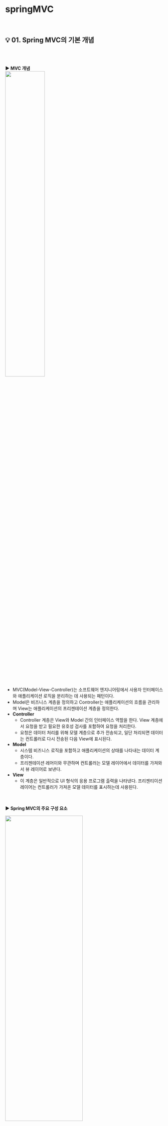 # springMVC
</br>

## :bulb: 01. Spring MVC의 기본 개념

</br></br>

<b> :arrow_forward: MVC 개념 </b>
</br>
<img src="https://user-images.githubusercontent.com/86214493/128589219-90e6c612-2037-40ed-a9b2-a21fadcf0415.png" width="50%" height="50%"/>

+ MVC(Model-View-Controller)는 소프트웨어 엔지니어링에서 사용자 인터페이스와 애플리케이션 로직을 분리하는 데 사용되는 패턴이다. 
+ Model은 비즈니스 계층을 정의하고 Controller는 애플리케이션의 흐름을 관리하며 View는 애플리케이션의 프리젠테이션 계층을 정의한다.
+ <b> Controller </b>
  * Controller 계층은 View와 Model 간의 인터페이스 역할을 한다. View 계층에서 요청을 받고 필요한 유호성 검사를 포함하여 요청을 처리한다.
  * 요청은 데이터 처리를 위해 모델 계층으로 추가 전송되고, 일단 처리되면 데이터는 컨트롤러로 다시 전송된 다음 View에 표시된다. 
+ <b> Model </b>
  * 시스템 비즈니스 로직을 포함하고 애플리케이션의 상태를 나타내는 데이터 계층이다.
  * 프리젠테이션 레어이와 무관하며 컨트롤러는 모델 레이어에서 데이터를 가져와서 뷰 레이어로 보낸다.
+ <b> View </b>
  * 이 계층은 일반적으로 UI 형식의 응용 프로그램 출력을 나타낸다. 프리젠티이션 레이어는 컨트롤러가 가져온 모델 데이터를 표시하는데 사용된다. 

</br></br>
<b> :arrow_forward: Spring MVC의 주요 구성 요소 </b>

<img src="https://user-images.githubusercontent.com/86214493/128589240-bbc8d242-6673-406b-a426-5349d4878a73.png" width="70%" height="50%"/>

</br>

+ <b> DispatcherServlet : </b> 클라이언트의 요청을 전달 받는다.
+ <b> HandlerMapping : </b> 클라이언트의 요청 URL을 어떤 컨트롤러가 처리할지를 결정한다. 
+ <b> HandlerAdapter : </b> 컨트롤러 안에 있는 메소드들 중에 적합한 메소드를 선택해준다.
+ <b> Controller : </b> 클라이언트 요청을 처리한 뒤, 그 결과를 DispatcherServlet에게 알려준다. 
+ <b> ViewResolver : </b> 가장 적합한 View를 찾아준다.
+ <b> View : </b> 컨트롤러의 처리 결과 화면을 생성한다. 
+ <b> ModelAndView : </b> 데이터와 뷰의 이름을 전달하는 객체
+ <b> Model : </b> 뷰에 데이터만을 전달하기 위한 객체


</br></br>

<b> :arrow_forward: Spring MVC의 처리 순서 </b>

1. 클라이언트가 서버에 어떤 요청을 한다면 스프링에서 제공하는 DispatcherServlet이라는 서블릿이 요청을 가로챈다. (web.xml에 설정)
</br></br>
3. 요청을 가로챈 DispatcherServlet은 HandlerMapping에게 어떤 컨트롤러에게 요청을 위임하면 좋을지 물어본다.
(HandlerMapping은 setvlet-context.xml에서 @controller로 등록한 것들을 이미 스캔해서 찾아놨기 때문에 어느 컨트롤러에게 요청을 위임해야할지 알고 있다.)
</br></br>
3. 요청에 매핑된 컨트롤러가 있다면 @RequestMapping을 통하여 요청을 처리할 메서드에게 도달한다.
</br></br>
4. 컨트롤러에서는 해당 요청을 처리할 <b> Service </b>를 <b> 주입(DI) 받아 </b> 비즈니스 로직을 Service에게 위임하게 된다.
</br></br>
5. Service에서는 요청에 필요한 작업 대부분(코딩)을 담당하여 데이터베이스에 접근이 필요하면 <b> DAO </b> 를 주입받아 DB처리는 DAO에게 위임하게 된다.
</br></br>
6.  DAO는 mybatis(또는 hibernate 등) 설정을 이용해서 SQL 쿼리를 날려 DB에 저장되어 있는 정보를 받아 서비스에게 다시 돌려준다.
(이때, 보통 Request와 함께 날라온 DTO 객체로부터 DB 조회에 필요한 데이터를 받아와 쿼리를 만들어 보내고, 결과로 받은 Entity 객체를 가지고 Response에 필요한 DTO 객체로 변환한다.)
</br></br>
7. 모든 비지니스 로직을 끝낸 Service가 결과물을 컨트롤러에게 넘긴다.
</br></br>
8. 결과물을 받은 컨트롤러는 필요에 따라 Model 객체에 결과물을 넣거나, 어떤 View(jsp) 파일을 보여줄 것인지 등의 정보를 담아 DispatcherServlet에게 보낸다.
</br></br>
9. DispatcherServlet은 viewResolver에게 받은 뷰의 대한 정보를 넘긴다.
</br></br>
10. viewResolver는 해당 JSP를 찾아서 (응답할 View를 찾음) Dispatcher에게 알려준다.
(servlet-context.xml에서 suffix, prefix를 통해 /WEB-INF/views/index.jsp 이렇게 만들어주는것도 viewResolver)
</br></br>
11. Dispatcher은 응답할 view에게 Render를 지시하고 View는 응답 로직을 처리한다.
</br></br>
12. 결과적으로 DispatcherServlet이 클라이언트에게 렌더링된 View를 응답한다. 


</br></br></br>

## :bulb: 02. 프로젝트 셋팅

</br></br>

<b> :arrow_forward: DispatcherServlet </b>

> + Servlet/JSP에서 사용자 요청이 발생하면 이 요청 정보를 해석하고 개발자가 만든 코드를 동작시키는 첫번째 서블릿이다.
> + Spring MVC는 DispatcherServlet을 확대하여 Spring Framework가 가지고 있는 기능을 사용할 수 있도록 이 클래스를 재정의하고 있다.
> + Spring MVC 프로젝트 설정에서 가장 먼저 해야 하는 일은 DispatcherServlet 클래스를 Spring MVC에서 재정의한 클래스로 설정하는 일이다. 

</br>

<b> :arrow_forward: 설정 방식 </b>
> + Spring MVC 프로젝트를 설정하는 방식은 XML을 이용하는 방법과 Java 코드를 활용하는 방법이 있다.

</br>

 #### <b> :eyes: 공통 </b>

 + <b> 프로젝트 생성 </b>
   + File -> New -> Dynamic Web Project 
   + 프로젝트 마우스 오른쪽 버튼 -> Configure -> Convert to Maver Project

</br>

<img src="https://user-images.githubusercontent.com/86214493/128590537-ae98229f-f447-485c-815d-14dde9df1e3f.png" width="40%" height="50%"/>
<img src="https://user-images.githubusercontent.com/86214493/128590543-191c1e10-3ed1-46c0-8122-e593d9677a97.png" width="40%" height="50%"/>
<img src="https://user-images.githubusercontent.com/86214493/128590552-4080ee51-dbf3-42db-8e58-ab8f80b05c84.png" width="40%" height="50%"/>

</br>

 + <b> pom.xml </b>

 <b> &nbsp;  &nbsp; &nbsp; □ servlet-api </b>
 
 </br>
 
<img src="https://user-images.githubusercontent.com/86214493/128590784-efc9dda5-0d56-4419-8cdf-0a98108005d5.png" width="40%" height="50%"/>
    
</br>
    
 ```xml
     <!-- https://mvnrepository.com/artifact/javax.servlet/javax.servlet-api -->
     <dependency>
        <groupId>javax.servlet</groupId>
        <artifactId>javax.servlet-api</artifactId>
        <version>4.0.1</version>
        <scope>provided</scope>
     </dependency>
 ```
    
 </br></br>
    
 <b> &nbsp; &nbsp;  &nbsp; □ jsp-api </b>
 
 </br>
 
 <img src="https://user-images.githubusercontent.com/86214493/128590847-d80cab62-fd45-40fc-be7d-63313c34ad97.png" width="40%" height="50%"/>
    
 </br>
    
 ```xml

    <!-- https://mvnrepository.com/artifact/javax.servlet.jsp/javax.servlet.jsp-api -->
   <dependency>
       <groupId>javax.servlet.jsp</groupId>
       <artifactId>javax.servlet.jsp-api</artifactId>
       <version>2.3.3</version>
       <scope>provided</scope>
   </dependency>

 ```

  </br></br>

  <b> &nbsp; &nbsp; &nbsp; □  jstl </b>
    
   </br>
   
   <img src="https://user-images.githubusercontent.com/86214493/128590898-891368fe-e419-4394-b4f2-fba42a721988.png" width="40%" height="50%"/>
   
   </br>
   
   ```xml
   
    <!-- https://mvnrepository.com/artifact/javax.servlet/jstl -->
    <dependency>
        <groupId>javax.servlet</groupId>
        <artifactId>jstl</artifactId>
        <version>1.2</version>
    </dependency>
    
   ```
   </br></br>


 <b> &nbsp; &nbsp; □ Spring Web Mvc </b>
    
   </br>
   
  <img src="https://user-images.githubusercontent.com/86214493/128590934-6262e5a8-c327-4155-a982-6f287244f70e.png" width="40%" height="50%"/>
   
   </br>

   ```xml
    
    <!-- https://mvnrepository.com/artifact/org.springframework/spring-webmvc -->
   <dependency>
       <groupId>org.springframework</groupId>
       <artifactId>spring-webmvc</artifactId>
       <version>5.2.2.RELEASE</version>
   </dependency>

   ```

</br></br>

 + 정리
 
 ```xml
 
  <!-- 라이브러리 버전관리 -->
	<properties>
   <javax.servlet-version>4.0.1</javax.servlet-version>
   <javax.servlet.jsp-version>2.3.3</javax.servlet.jsp-version>
   <javax.servlet-version>1.2</javax.servlet-version>
   <org.springframework-version>5.2.2.RELEASE</org.springframework-version>
   <!-- <org.springframework-version>4.3.25.RELEASE</org.springframework-version> -->
	</properties>

	<!-- 라이브러리 셋팅 -->
	<dependencies>

		<!-- https://mvnrepository.com/artifact/javax.servlet/javax.servlet-api -->
		<dependency>
			<groupId>javax.servlet</groupId>
			<artifactId>javax.servlet-api</artifactId>
			<version>4.0.1</version>
			<scope>provided</scope>
		</dependency>

		<!-- https://mvnrepository.com/artifact/javax.servlet.jsp/javax.servlet.jsp-api -->
		<dependency>
			<groupId>javax.servlet.jsp</groupId>
			<artifactId>javax.servlet.jsp-api</artifactId>
			<version>${javax.servlet.jsp-version}</version>
			<scope>provided</scope>
		</dependency>

		<!-- https://mvnrepository.com/artifact/javax.servlet/jstl -->
		<dependency>
			<groupId>javax.servlet</groupId>
			<artifactId>jstl</artifactId>
			<version>${javax.servlet-version}</version>
		</dependency>

		<!-- https://mvnrepository.com/artifact/org.springframework/spring-webmvc -->
		<dependency>
			<groupId>org.springframework</groupId>
			<artifactId>spring-webmvc</artifactId>
			<version>5.2.2.RELEASE</version>
		</dependency>

	</dependencies>


 ```
 
 </br></br></br>
 
  #### <b> :eyes: XML로 셋팅하기 </b>
 
 </br>
 
&nbsp;  :star: <b> (1) web.xml 설정 </b>

● <b> DispatcherServlet </b> </br>
> &nbsp; □ 웹 애플리케이션에서 최초 사용자 요청이 발생하면 가장 먼저 DispatcherServlet이 사용자의 요청을 받는다. </br>
> &nbsp; □ 따라서 개발자는 DispatcherServlet을 서블릿으로 등록해주는 과정을 설정해주어야 한다. </br>
> &nbsp; □ (따로 정의해주지 않으면 Apache tomcat의 web.xml에서 정의한 default servlet이 실행하게 된다.) 
> &nbsp; □ (각 WAS는 서블릿 매핑에 존재하지 않는 요청을 처리하기 위한 디폴트 서블릿을 제공하고 있음) 

</br>

● <b> ApplicationContext 설정 </b> </br>
> &nbsp; □ Spring MVC로 만든 웹 애플리케이션에서 대한 설정을 하는 파일 </br>

</br>

   <img src="https://user-images.githubusercontent.com/86214493/128593502-5eb392e7-3bb1-490b-9225-edfa387539b3.png" width="50%" height="50%"/>
  

```xml

	<!-- 현재 웹 애플리케이션에서 받아들이는 모든 요청에 대해 appServlet이라는 이름으로 정의되어 있는 서블릿을 사용 -->
	<servlet-mapping>
		<servlet-name>appServlet</servlet-name>
		<url-pattern>/</url-pattern> <!-- 모든 URL에 접속하면 이 DispatcherServlet이 받는다. -->
	</servlet-mapping>

	<!-- 요청 정보를 분석해서 컨트롤러를 선택하는 서블릿을 지정 -->
	<servlet>
		<servlet-name>appServlet</servlet-name>
		<!-- Spring MVC에서 제공하고 있는 기본 서블릿을 지정 -->
		<servlet-class>org.springframework.web.servlet.DispatcherServlet</servlet-class>
		
		<!-- Spring MVC 설정을 위한 xml 파일을 지정 -->
		<!-- DispatcherServlet을 등록할 때 초기 파라미터로 스프링 설정파일도 같이 설정 -->
		<init-param>
			<param-name>contextConfigLocation</param-name>
			<param-value>/WEB-INF/config/servlet-context.xml</param-value>
		</init-param>
		
		<load-on-startup>1</load-on-startup>
		
	</servlet>


```

</br></br>

● <b> RootContext 파일 설정 </b> </br>
> <b> root-context.xml </b>
> > &nbsp; □ 처음에 프로젝트를 생성하면 아무 내용도 없다. RootContext 파일은 공통 빈을 설정하는 곳으로 주로 View 지원을 제외한 Spring MVC 프로젝트 수행 시 사용할 Bean들을 정의한다. </br>
> > &nbsp; □ Service/Repository(DAO)/DB/log 등 비지니스 로직과 관련된 설정을 해준다. 


<img src="https://user-images.githubusercontent.com/86214493/128593922-73944b0d-6bcf-4eb3-9a6c-e6ca473cfa4d.png" width="35%" height="50%"/>


</br>


```xml


	<!-- Bean을 정의할 xml 파일을 지정한다. -->
	<context-param>
		<param-name>contextConfigLocation</param-name>
		<param-value>/WEB-INF/config/root-context.xml</param-value>
	</context-param>

	<!-- 리스너설정 -->
	<listener>
		<listener-class>org.springframework.web.context.ContextLoaderListener</listener-class>
	</listener>

```

</br></br>


● <b> 파라미터 필터 설정 </b> </br>
> &nbsp; □ 파라미터에 한글이 있을 경우를 위해 인코딩을 설정한다. </br>

```xml
	
<!-- 파라미터 인코딩 필터 설정 -->
	<filter>
		<filter-name>encodingFilter</filter-name>
		<filter-class>org.springframework.web.filter.CharacterEncodingFilter</filter-class>
		<init-param>
			<param-name>encoding</param-name>
			<param-value>UTF-8</param-value>
		</init-param>
		<init-param>
			<param-name>forceEncoding</param-name>
			<param-value>true</param-value>
		</init-param>
	</filter>

	<filter-mapping>
		<filter-name>encodingFilter</filter-name>
		<url-pattern>/*</url-pattern>
	</filter-mapping>

```

</br> </br> 

&nbsp;  :star: <b> (2) servlet-context.xml (스프링 설정파일) </b>
+ 스프링 설정 파일은 클래스로부터 객체(bean)를 생성하고 조립하는 역할을 한다.
+ DispatcherServlet을 등록할 때 contextConfigLocation 이름으로 초기화 파라미터를 servlet-context.xml로 지정하고 있는데 이때 지정된 servlet-context.xml 파일이 스프링 설정의 역할을 하는 파일이다. 

</br>

![image](https://user-images.githubusercontent.com/86214493/128594208-db3a6e7a-2575-4f0c-9d63-316598328267.png)

</br>

+  ``` <annotation-driven/> ``` </br>
	+ Spring MVC 컴포넌트들을 디폴트 설정을 통해 활성화한다. </br>
	+ @Controller에 요청을 보내기 위해 필요한 HandlerMapping과 HandlerAdapter를 Bean으로 등록한다. </br>

</br>

+ ``` <context:component-scan base-package=""/> ``` </br>
	+ 스캔할 bean들이 모여있는 패키지를 지정한다. </br>

</br>

 + <b> viewResolver </b> </br>
	+ Controller의 메서드에서 반환하는 문자열 앞 뒤에 붙힐 경로 정보를 셋팅한다. 
 ![image](https://user-images.githubusercontent.com/86214493/128594674-029d237e-ab36-4be4-8891-9cccb84d0cc9.png)

``` xml

	<beans:bean class="org.springframework.web.servlet.view.InternalResourceViewResolver">
		<beans:property name="prefix" value="/WEB-INF/views/"/>
		<beans:property name="suffix" value=".jsp"/>
	</beans:bean>
	

```

</br>

 + <b> 정적파일 설정
 	+ 정적파일(이미지, 사운드, 동영상, JS, CSS 등등) 경로 셋팅  
 
 ![image](https://user-images.githubusercontent.com/86214493/128594776-8f32fc72-4128-475d-9869-bdcc5f101d23.png)

 </br></br></br>
 
  #### <b> :eyes: Java로 셋팅하기 </b>

</br>

&nbsp;  :star: <b> (1) web.xml 설정 -> 방법 1 : WebApplicationInitializer 인터페이스 구현 </b>
+ onStartUp 메서드를 구현 

</br>

+ String MVC 프로젝트 설정을 위해 작성하는 클래스의 객체를 생성

```java

	AnnotationConfigWebApplicationContext servletAppContext = new AnnotationConfigWebApplicationContext();
	servletAppContext.register(ServletAppContext.class);	

```

</br>

+ 요청 발생 시 요청을 처리하는 서블릿을 DispatcherServlet으로 설정한다. 


```java
	
	DispatcherServlet dispatcherServlet = new DispatcherServlet(servletAppContext);
	ServletRegistration.Dynamic servlet = servletContext.addServlet("dispatcher", dispatcherServlet); 
	
	// 부가 설정
	servlet.setLoadOnStartup(1); //가장 먼저 로드하겠다.
	servlet.addMapping("/"); // url 매핑시 '/*'로 지정하면 안된다.
	
```

+ bean을 정의하는 클래스를 지정 (root-context.xml) 

```java

	AnnotationConfigWebApplicationContext rootAppContext = new AnnotationConfigWebApplicationContext();
	rootAppContext.register(RootAppContext.class);

	// 리스터 설정
	ContextLoaderListener listener = new ContextLoaderListener(rootAppContext);
	servletContext.addListener(listener);
	
```

</br>

+ 파라미터 인코딩 설정

```java

	FilterRegistration.Dynamic filter = servletContext.addFilter("encodingFilter", CharacterEncodingFilter.class);
	filter.setInitParameter("encoding", "UTF-8");
	filter.addMappingForServletNames(null, false, "dispatcher");
	
```

</br>
</br>

&nbsp;  :star: <b> (2) web.xml 설정 -> 방법 2 : AbstractAnnotationConfigDispatcherServletInitializer 상속 </b>
+ Spring 3.2부터 추가된 클래스 
+ WebApplicationInitializer 보다 사용하기 쉽지만 이미 구현된 것을 가져다 쓰는 것이기 때문에 새로운 내용을 추가로 수정해서 사용하기가 어려움

```java
	
	
public class SpringConfigClass extends AbstractAnnotationConfigDispatcherServletInitializer{

	//DispatcherServlet에 매핑할 요청 주소를 셋팅한다.
	@Override
	protected String[] getServletMappings() {
		return new String[] {"/"};
	}
	
	//Spring MVC 프로젝트 설정을 위한 클래스를 지정한다. 
	@Override
	protected Class<?>[] getServletConfigClasses() {
		return new Class[] {ServletAppContext.class};
	}
	
	//프로젝트에서 사용할 Bean들을 정의하기 위한 클래스를 지정한다.
	@Override
	protected Class<?>[] getRootConfigClasses() {
		return new Class[] {RootAppContext.class};
	}
	
	//파라미터 인코딩 필터 설정
	@Override
	protected Filter[] getServletFilters() {
		CharacterEncodingFilter encodingFilter = new CharacterEncodingFilter();
		encodingFilter.setEncoding("UTF-8");
		return new Filter[] {encodingFilter};
	}
	
}


```

</br>
</br>

&nbsp;  :star: <b> (3) servlet-context.xml -> WebMvcConfigurer 인터페이스 구현 </b>

+ @Configuration
	+ 어노테이션기반 환경구성을 돕는다.
	+ 이 어노테이션을 구현함으로써 클래스가 하나 이상의 @Bean 메소드를 제공하고 스프링 컨테이너가 Bean 정의를 생성하고 런타임시 그 Bean들이 요청들을 처리할 것을 선언하게 된다.

+ @EnableWebMvc
	+ @EnableWebMvc 어노테이션을 사용하면 Spring Framework에서 여러 Config 값을 알아서 셋팅해준다.
	
+ @ComponentScan
	+ 스캔할 패키지를 지정 

</br>

```java

//Spring MVC 프로젝트에 관련된 설정을 하는 클래스
@Configuration
@EnableWebMvc // <- Controller 어노테이션이 셋팅되어 있는 클래스를 Controller로 등록한다.
@ComponentScan("chap02.controller") // <- 스캔할 패키지를 지정
public class ServletAppContext implements WebMvcConfigurer{
	
	//Controller의 메서드가 반환하는 jsp의 이름 앞뒤에 경로와 확장자를 붙여주도록 설정한다.
	@Override
	public void configureViewResolvers(ViewResolverRegistry registry) {
		WebMvcConfigurer.super.configureViewResolvers(registry);
		registry.jsp("/WEB-INF/views/",".jsp");
	}
	
	//정적파일의 경로를 매핑한다.
	@Override
	public void addResourceHandlers(ResourceHandlerRegistry registry) {
		WebMvcConfigurer.super.addResourceHandlers(registry);
		registry.addResourceHandler("/**").addResourceLocations("/resources/");
	}
	
}

```

</br>
</br>

&nbsp;  :star: <b> (4) root-context.xml -> 상속없음 </b>

```java
	//프로젝트 작업시 사용할 bean을 정의하는 클래스
	@Configuration
	public class RootAppContext {

	}

```

</br>
</br>
</br>

</b>

## :bulb: 03. URL Mapping

&nbsp;  :star: <b> (1) Servlet/JSP URL 주소 </b>
+ <b> 사용자가 서버에 접속해서 서비스를 받기 위해 입력하는 주소를 URL이라고 부른다. </b>
+ <b> URL 주소는 여러 의미를 가지고 있는 값들로 구성된다. </b>
+ <b> 프로토콜://도메인주소(IP):포트번호/경로1/경로2/경로3/... </b> </br>
+ <b> 프로토콜 </b> 
	+ 서버와 클라이언트간의 통신을 위한 약속 (생략시 http) </br>
+ <b> 도메인 주소(IP 주소) </b>
	+ IP 주소는 같은 네트워크 망에서 컴퓨터를 구분하기 위해 제공되는 숫자로 구성된 고유 주소이다. 
	+ 인터넷 망에 연결된 컴퓨터는 전 세계에서 유일한 주소를 할당 받고 공유기 등에 연결된 컴퓨터는 공유기 안에서 유일한 주소를 할당 받는다.
	+ 그러나 숫자는 사람이 외우기 어려워 도메인 주소라는 것을 만들어 제공한다. 
	+ 도메인 주소는 IP 주소로 변환되어 컴퓨터를 찾을 수 있도록 한다. </br>
+ <b> 포트번호 </b>
	+ 1부터 65535번까지로 구성된 숫자로 컴퓨터 내에서 프로그램을 구분하기 위해 사용된다. </br>
	+ 그 이후 경로는 하위 경로가 된다. 
	
	</br>
	
+ <b> ContextPath </b>
	+ 하나의 서버에서 각 웹 어플리케이션을 구분하기 위채 지정되는 이름이며 폴더의 이름이 Context Path가 된다. 
	![image](https://user-images.githubusercontent.com/86214493/128625681-981fe9e2-e497-4703-9037-1de197393bdd.png)
	+ Servlet/JSP에서는 첫번째 경로는 Context Path라고 부른다.
	+ 이클립스에서 프로젝트를 생성하면, 자동으로 server.xml에 추가된다.
	![image](https://user-images.githubusercontent.com/86214493/128625644-f417baf1-b69f-4ba9-8d1b-de3792561db3.png)

</br>

+ <b> SpringMVC에서의 주소 </b>
	+ Spring MVC에서는 Context Path 다음에 나오는 주소는 실제 물리적인 경로와 다르게 지정할 수 있다. 
	
	```java
		
		@RequestMapping("/test1") //ContextPath 다음에 나오는 주소
		public String test1() {
			return "/chap03/test1"; //실제 물리적인 경로
		}
	
	```

</br>
 
+ <b> 공통된 하위경로를 통합하는 것이 가능하다.  </b>

```java
	
	@Controller
	@RequestMapping("/sub2") //공통부분
	public class Sub2Controller {

		@RequestMapping("/test5") /* http://localhost:8080/[ContextPath]/sub2/test5 */
		public String sub2Test5() {
			return "/chap03/sub2/test5";
		}

		@RequestMapping("/test6") /* http://localhost:8080/[ContextPath]/sub2/test6 */
		public String sub2Test6() { 
			return "/chap03/sub2/test6";
		}

	}	
	
```

</br>
</br>
</br>


## :bulb: 04. HTTP 메소드 / 요청 방식
&nbsp;  :star: <b> (1) 요청 방식 지정하기 </b>
+ <b> GET </b> 
	- 요청 받은 URI의 정보를 검색하여 응답한다. 
+ <b> HEAD </b>
	- GET 방식과 동일하지만, 응답에 BODY가 없고 응답코드와 HEAD만 응답한다.
+ <b> POST </b>
	- 요청된 자원을 생성한다. 
+ <b> PUT </b>
	- 요청된 자원을 수정한다. 
+ <b> PATCH </b>
	- 요청된 자원을 수정한다. PUT의 경우 전체를 갱신하지만 Patch는 자원의 일부를 수정할 때 사용한다.
+ <b> DELETE </b>
	- 요청된 자원을 삭제한다. 


&nbsp; <b> (2) 요청 방식 지정하기 </b>
+ Spring MVC는 요청 주소별로 메서드를 정의할 수도 있지만 같은 요청 주소에서 요청 방식에 따라 메서드를 정의할 수도 있다.
+ GET, POST, PUT, DELETE, PATCH에 대해 처리할 수 있다. 


&nbsp; <b> (3) @RequestMapping  </b>
+ RequestMapping 어노테이션은 요청 주소 셋팅 뿐만 아니라 요청 방식도 설정할 수 있다. 

```java

	@RequestMapping(value="/chap04/test1", method= RequestMethod.GET)
	public String test1_get() {
		return "/chap04/test1";
	}
	
	
	@RequestMapping(value="/chap04/test2",method=RequestMethod.POST)
	public String test2_post() {
		return "/chap04/test2";
	}

```

+ Get과 Post를 동시에 설정하는 것도 가능하다. 

```java
	
	@RequestMapping(value="/chap04/test7",method= {RequestMethod.GET, RequestMethod.POST})
	public String test7() {
		return "/chap04/test7";
	}

```

</br>
</br>

&nbsp; <b> (4) @GetMapping / @PostMapping  </b>
+ RequestMapping 대신 요청별로 제공되는 어노테이션을 사용할 수 있다.
+ Spring 4.3 버전에 추가된 내용 

```java
	
	@GetMapping("/chap04/test6")
	public String test6_get() {
		return "/chap04/test6_get";
	}
	
	@PostMapping("/chap04/test6")
	public String test6_post() {
		return "/chap04/test6_post";
	}

```

</br>

+ 동시에 처리하기


```java

	/*
	-> 오류
	@GetMapping("/chap04/test8")
	public String test8_get() {
		return "/chap04/test8";
	}
	
	@GetMapping("/chap04/test8")
	public String test8_post() {
		return "/chap04/test8";
	}
	
	*/
	
	/* ↓ 나중에 파라미터를 주입받을 때 불편할 수 있음 */ 
	@GetMapping("/chap04/test8")
	public String test8_get() {
		return test8_post();
	}
	
	@PostMapping("/chap04/test8")
	public String test8_post() {
		return "/chap04/test8";
	}


```

</br>
</br>
</br>

## :bulb: 05. 파라미터 추출하기

&nbsp; :star: <b> (1) HttpServletRequest 사용 </b>

+ 모든 파라미터는 HttpServletRequest에 담긴다.
+ Spring MVC는 필요한 객체나 데이터를 주입받아 사용할 수 있음 
+ Servlet / JSP 에서는 파라미터 데이터를 추출할 때 HttpServletRequest 객체를 통하게 되는데 Spring MVC 에서는 이 객체를 주입 받아 사용할 수 있음
+ 파라미터 추출 뿐만 아니라 HttpServlertRequest 객체가 필요한 경우 주입받아 사용할 수 있음 

</br>

```html
	<h4><a href="chap05/test1?data1=100&data2=200&data3=300&data3=400">test1</a></h4>
```

```java

	@GetMapping("/chap05/test1")
	public String test1(HttpServletRequest request) {
		
		String data1 = request.getParameter("data1");
		String data2 = request.getParameter("data2");
		String[] data3 = request.getParameterValues("data3");
		
		System.out.println("data1 : " + data1);
		System.out.println("data2 : " + data2);
		
		for(String str : data3) {
			System.out.println("data3 : "+str);
		}
		
		return "/chap05/result";
	}
	

```

<img src="https://user-images.githubusercontent.com/86214493/129195020-2cf91336-7e71-4dde-a181-65877573aad8.png" width="45%" height="45%">


</br>

&nbsp; :star: <b> (2) WebRequest 사용 </b>
+ WebRequest는 HttpServletRequest 클래스를 확장한 클래스이다.

```html	
	<h4><a href="chap05/test2?data1=10&data2=20&data3=30&data3=40">test2</a></h4>
```

```java

	@GetMapping("/chap05/test2")
	public String test2(WebRequest request) {
		String data1 = request.getParameter("data1");
		String data2 = request.getParameter("data2");
		String[] data3 = request.getParameterValues("data3");
		
		System.out.println("data1 : " + data1);
		System.out.println("data2 : " + data2);
		
		for(String str : data3) {
			System.out.println("data3 : "+str);
		}
		return "/chap05/result";
	}
	
```

<img src="https://user-images.githubusercontent.com/86214493/129196309-565a7e96-0b25-4a0d-8d27-21075ff3e679.png" width="45%" height="45%">

</br>

&nbsp; :star: <b> (3) @PathVariable </b>
+ 데이터가 요청 주소에 있을 경우 값을 주입 받을 수 있는 어노테이션
+ Request API 서버 프로그래밍시 많이 사용하는 방식
+ 요청주소/값1/값2/값3
+ 자동형변환 가능 (원래 모든 파라미터는 String 형태로 넘어옴)

```html
	<h4><a href="chap05/test3/1000/2000/3000/4000">test3</a></h4>
```

```java
	
	@GetMapping("chap05/test3/{data1}/{data2}/{data3}/{data4}")
	public String test3(@PathVariable int data1, @PathVariable int data2, 
			    @PathVariable String data3, @PathVariable String data4) {
	
		int sum = data1 + data2;
		
		System.out.println("data1 : "+data1);
		System.out.println("data2 : "+data2);
		System.out.println("sum : " + sum);
		System.out.println("data3 : "+data3);
		System.out.println("data4 : "+data4);
		
		return "/chap05/result";
	}
	
```

<img src="https://user-images.githubusercontent.com/86214493/129197974-d805fb4c-1d60-4ad8-ba97-698b15bcbfe1.png" width="45%" height="45%">


</br>

&nbsp; :star: <b> (4) @RequestParam </b>
+ 파라미터 데이터를 직접 주입받을 수 있음 
+ 지정된 변수의 이름과 파라미터의 이름이 같을 경우 값을 주입받는다.
+ 가능한 경우 형 변환도 처리해준다.

</br>

```html
	<h4><a href="chap05/test4?data1=100&data2=200&data3=300">test4</a></h4>
```

```java
	
	@GetMapping("chap05/test4")
	public String test4(@RequestParam int data1, @RequestParam int data2,
			    @RequestParam int data3) {
			    
		int add = data1 + data2 + data3;
		System.out.println("add : "+add);
		
		return "/chap05/result";
	}
```

<img src="https://user-images.githubusercontent.com/86214493/129199644-6366c622-0506-4455-8acc-95975dae4b71.png" width="45%" height="45%">


</br>

+ <b> value 속성 : </b> 파라미터의 이름과 변수의 이름이 다를 경우 파라미터 이름을 지정한다. 

```html
	<h4><a href="chap05/test4?data1=10&data2=20&data3=30">test5</a></h4>
```

```java
	
	@GetMapping("chap05/test5")
	public String test5(@RequestParam(value="data1") int value1, @RequestParam(value="data2") int value2,
			    @RequestParam(value="data3") int value3) {
		
		int add = value1 + value2 + value3;
		System.out.println("add : "+add);
		
		return "/chap05/result";
	}
	
```

<img src="https://user-images.githubusercontent.com/86214493/129200493-19c344ba-c6df-4db0-9cf1-9fb6977092dc.png" width="45%" height="45%">

+ 만약 넘어오지 않은 데이터를 받는다면 오류가 발생한다.

```html
	<h4><a href="chap05/test6">test6</a></h4>
```

```java
	@GetMapping("chap05/test6")
	public String test6(@RequestParam String data1) {
		
		if(data1 != null) {
			System.out.println("data1");
		}
		
		return "/chap05/result";
	}
```

<img src="https://user-images.githubusercontent.com/86214493/129201440-c5a540a6-f147-4d1b-bc0f-0f021e38935a.png" width="45%" height="45%">

+  <b> required 속성 : false를 설정하면 지정된 이름의 파라미터가 없을 경우 null 주입된다. </b>

```java
	
	@GetMapping("chap05/test6")
	public String test7(@RequestParam(required = false) String data1) {
		
		System.out.println("data1 : "+data1);
		
		return "/chap05/result";
	}
	

```

<img src="https://user-images.githubusercontent.com/86214493/129202306-c798ad93-5550-4c76-b5bc-69d8882b142f.png" width="45%" height="45%">


+  <b> defaultValue 속성 : 넘어온 데이터가 없을 때 기본으로 주입할 데이터를 설정 </b>

```java
	
	@GetMapping("chap05/test6")
	public String test6(@RequestParam(defaultValue = "700") int data1 ) {
		System.out.println("data1 : "+data1);
		return "/chap05/result";
	}
	
```

<img src="https://user-images.githubusercontent.com/86214493/129202910-d591bb1a-ddab-479e-be47-d3c87393a881.png" width="45%" height="45%">

</br>
</br>
</br>

## :bulb: 06. 객체로 파라미터 주입받기

&nbsp; :star: <b> (1) Map으로 주입받기 </b>
+ 클라이언트가 전달하는 모든 파라미터 데이터를 한번에 Map으로 받을 수 있다.
+ <b> 단 동일 명으로 전달되는 2개 이상의 파라미터는 하나만 담기게 된다. </b>

```html
	<h4><a href="chap06/test1?data1=100&data2=200&data3=300&data3=400">test1 get</a></h4>
```

```java
	@GetMapping("/chap06/test1")
	public String test1(@RequestParam Map<String,String> map) {
		String data1 = map.get("data1");
		String data2 = map.get("data2");
		String data3 = map.get("data3");
		
		System.out.println("data1 : "+data1); //100
		System.out.println("data2 : "+data2); //200
		System.out.println("data3 : "+data3); // 300
	
		return "chap06/result";
	}
```

<img src="https://user-images.githubusercontent.com/86214493/129303178-2e5f6f31-f4c3-44a9-aee3-81dc42fc6929.png" width="45%" height="45%">

</br>

+ <b> 동일 명으로 전달되는 파라미터가 2개 이상이라면 List로 주입받아야 한다. </b>

```java
		
	@GetMapping("/chap06/test1")
	public String test1(@RequestParam Map<String,String> map, @RequestParam List<String> data3) {
		String data1 = map.get("data1");
		String data2 = map.get("data2");
		
		System.out.println("data1 : "+data1);
		System.out.println("data2 : "+data2);
		
		for(String str : data3) {
			System.out.println("data3 : "+str);
		}
	
		return "chap06/result";
	}
```

<img src="https://user-images.githubusercontent.com/86214493/129303347-f6a3f4dd-a6c8-45ee-9f18-8870a437e015.png" width="45%" height="45%">


</br>

+ <b> Map과 List 사용시 모든 value는 String 형태로 담기게 된다. (자동 형변환 X) </b>

```java
	
	//↓ 오류 
	@GetMapping("/chap06/test1")
	public String test1(@RequestParam Map<String,Integer> map, @RequestParam List<Integer> data3) {
		
		int data1 = map.get("data1");
		int data2 = map.get("data2");
		
		System.out.println("data1 : "+data1);
		System.out.println("data2 : "+data2);
		
		for(int number : data3) {
			System.out.println("data3 : " + number);
		}
	
		return "chap06/result";
	}

```

<img src="https://user-images.githubusercontent.com/86214493/129303619-e1d63fbc-b6e9-432f-88e6-6dbfd5e682ed.png" width="45%" height="45%">

</br>

&nbsp; :star: <b> (2) @ModelAttribute </b>
+ ModelAttribute 어노테이션을 사용하면 파라미터를 객체로 주입받을 수 있다. 
+ 전달되는 파라미터의 이름과 동일한 프로퍼티에 자동으로 주입된다. ( getter, setter가 존재해야 됨)
+ 이 어노테이션은 생략이 가능함
+ <b> 커맨드 객체 (Command Object) : 클라이언트가 전달해주는 파라미터 데이터를 주입 받기 위해 사용되는 객체</b>
+ 자동으로 형변환이 이루어진다.
+ 같은 파라미터를 여러 곳에서 주입받을 수 있음 

```html
	<h4><a href="chap06/test2?data1=10&data2=20&data3=30&data3=40">test2 get</a></h4>
```

```java 
	
	@GetMapping("/chap06/test2")
	public String test2(@ModelAttribute DataBean bean1, DataBean2 bean2) {
		
		System.out.println("data1 : "+bean1.getData1());
		System.out.println("data2 : "+bean1.getData2());
		
		for(int number : bean1.getData3()) {
			System.out.println("data3 : "+number);
		}
		
		System.out.println("====================================");
		
		System.out.println("bean2.data1 : "+bean2.getData1());
		System.out.println("bean2.data2 : "+bean2.getData2());
		return "chap06/result";
	}

```

<img src="https://user-images.githubusercontent.com/86214493/129304660-62a4c09a-1548-4638-9064-f4d8891aca43.png" width="45%" height="45%">


</br>
</br>
</br>



## :bulb: 07. ViewResolver

&nbsp; :star: <b> (1) ViewResolver </b>
+ ViewResolver에 의해 JSP가 실행되고 응답결과가 만들어진다.
+ Controller에서 View를 지정할 때 ViewResolver가 사용할 데이터를 Request 영역에 저장할 수 있다. 
+ 컨트롤러에서 전달 받은 View의 이름을 토대로 jsp를 찾아 선택하고 jsp 데이터를 분석해 응답결과를 만들어 전달하는 요소

&nbsp; :star: <b> (2) HttpServletRequest </b>
+ Spring MVC는 jsp를 처리할 때 HttpServletRequest 객체를 jsp 쪽으로 전달한다.
+ ViewResolver는 이를 이용해 JSP 작업시 데이터를 사용할 수 있다. 

```html
	<h4><a href="chap07/test2">test2</a></h4>
```
```java
	@GetMapping("chap07/test2")
	public String test2(HttpServletRequest request) {
		//request 객체에 담긴 모든 데이터들은 modelAndView에 담기고 modelAndView는 viewResolver에게 전달된다.
		request.setAttribute("data1", 10);
		request.setAttribute("data2", 20);
		return "chap07/test2";
	}
```

```html
	<!-- chap07/test2.jsp -->
	<body>
	
		<h1>test2</h1>
		<h3>data1 : ${requestScope.data1 }</h3> <!-- requestScope 생략가능 -->
		<h3>data2 : ${requestScope.data2 }</h3>

	</body>	
```

<img src="https://user-images.githubusercontent.com/86214493/129308702-acd26fb5-4bad-4eec-88ab-49e342d6a587.png" width="45%" height="45%">


</br>


&nbsp; :star: <b> (3) Model </b>
+ Model 객체를 주입받아 셋팅하면 HttpServletRequest 객체에 담겨 이를 JSP로 전달할 수 있다.

```java
	@GetMapping("chap07/test3")
	public String test3(Model model) {
		model.addAttribute("data1",300);
		model.addAttribute("data2", 400);
		return "chap07/test3";
	}
```

```html
	<body>
		<h1>test3</h1>
		<h3>data1 : ${requestScope.data1}</h3>
		<h3>data1 : ${requestScope.data2}</h3>
	</body>	
```

<img src="https://user-images.githubusercontent.com/86214493/129308991-06dacf36-0722-45f8-ab60-9aa66691a930.png" width="45%" height="45%">


&nbsp; :star: <b> (4) ModelAndView </b>
+ ModelAndView는 Model에 값을 셋팅하는 기능과 View의 이름을 지정하는 기능을 모두 가지고 있다. 
+ String을 반환하지 않고 ModelAndView로 반환해준다. 
```java
	
	@GetMapping("chap07/test4")
	public ModelAndView test4(ModelAndView mv) {
		
		mv.addObject("data1", 500);
		mv.addObject("data2", 600);
		mv.setViewName("chap07/test4");
		
		return mv;
	}

```

## :bulb: 07. 커맨드 객체 이용하기


&nbsp; :star: <b> (1) 커맨드 객체 (Command Object) </b>
+ 클라이언트가 전달해 주는 파라미터 데이터를 주입 받기 위해 사용하는 객체 
+ 커맨드 객체는 자동으로 HttpServletRequest 객체에 자동으로 담기기때문에 따로 처리를 안해도 jsp에서 사용이 가능하다. 
+ 이 때, HttpServletReuqest 객체에 저장되는 이름을 따로 지정해주지 않으면 클래스 이름의 앞 첫글자 소문자로 저장이된다.
+ (ex. DataBean 클래스 -> dataBean , TestBean 클래스 -> testBean)

</br>

```java
	
	@PostMapping("/chap08/test1")
	public String test1(@ModelAttribute DataBean bean) { // @ModelAttribute 생략가능
		return "chap08/test1";
	}

```
```html

	<!-- chap08/test1.jsp -->
	<body>
		<h1>test1</h1>
		<h3>data1 : ${requestScope.dataBean.data1 }</h3> <!-- requestScope 생략가능  -->
		<h3>data2 : ${requestScope.dataBean.data2 }</h3>
	</body>

```

</br>

+ HttpServletRequest 객체에 저장되는 이름을 지정하고 싶다면 ModelAttribute 어노테이션에 지정한다. 

```java
	@PostMapping("/chap08/test2")
	//jsp에서 사용할 이름을 따로 지정할 경우 @ModelAttribute를 사용해야 함 (원래는 생략가능)
	public String test2(@ModelAttribute("testData") DataBean bean) { 
		return "chap08/test2";
	}
```


```html
	<!-- chap08/test2.jsp -->
	<body>
		<h1>test2</h1>
		<h3>data1 : ${requestScope.testData.data1 }</h3>
		<h3>data2 : ${requestScope.testData.data2 }</h3>
	</body>
```




